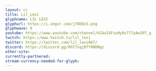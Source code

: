 ```yaml
---
layout: cc
title: Lil_Lexi
glyphname: LIL LEXI
glyphurl: https://i.imgur.com/j70DQxS.png
glyphwave: 9
youtube: https://www.youtube.com/channel/UCAalGFso9y0v7l7yAw397_g
twitch: https://www.twitch.tv/lil_lexi
twitter: https://twitter.com/lil_lexi667/
discord: https://discord.gg/0hT7sqj0fY8NDNgz
other-site: 
currently-partnered: 
stream-currency-needed-for-glyph: 
---
```



